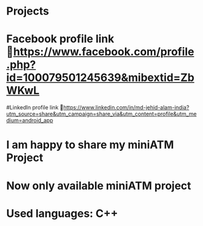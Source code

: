 # Projects
# Facebook profile link 🔗https://www.facebook.com/profile.php?id=100079501245639&mibextid=ZbWKwL
#LinkedIn profile link 🔗https://www.linkedin.com/in/md-jehid-alam-india?utm_source=share&utm_campaign=share_via&utm_content=profile&utm_medium=android_app
# I am happy to share my miniATM Project
# Now only available miniATM project
# Used languages: C++
